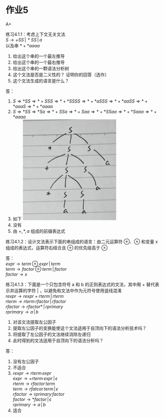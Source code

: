 # 作业5

A+

练习4.1.1：考虑上下文无关文法  
$S\rightarrow +SS\,|\,*SS\,|\,a$  
以及串 $*+*aaaa$

1. 给出这个串的一个最左推导
2. 给出这个串的一个最右推导
3. 给出这个串的一颗语法分析树
4. 这个文法是否是二义性的？ 证明你的回答（选作）
5. 这个文法生成的语言是什么？

答：
1. $S\Rightarrow *SS\Rightarrow *+SSS\Rightarrow *+*SSSS\Rightarrow *+*aSSS\Rightarrow *+*aaSS\Rightarrow *+*aaaS\Rightarrow *+*aaaa$
2. $S\Rightarrow *SS\Rightarrow *Sa\Rightarrow *+SSa\Rightarrow *+Saa\Rightarrow *+*SSaa\Rightarrow *+*Saaa\Rightarrow *+*aaaa$
3. 如下
	![compile-hm5-1](assets/compile-hm5-1.png)
4. 没有
5. 由 $+,*,a$ 组成的前缀表达式

练习4.1.2：设计文法表示下面的串组成的语言：由二元运算符 ⊕、⊗ 和变量 x 组成的表达式，运算符右结合且 ⊕ 的优先级高于 ⊗

答：  
$expr\rightarrow term⊗expr\,|\,term$  
$term\rightarrow factor ⊕ term\,|\,factor$  
$factor\rightarrow x$

练习4.1.3：下面是一个只包含符号 a 和 b 的正则表达式的文法，其中用 + 替代表示并运算的字符 | ，以避免和文法中作为元符号使用竖线混淆  
$rexpr\rightarrow rexpr + rterm\,|\,rterm$  
$rterm\rightarrow rterm\,rfactor\,|\,rfactor$  
$rfactor\rightarrow rfactor*\,|\,rprimary$  
$rprimary\rightarrow a\,|\,b$

1. 对该文法提取左公因子
2. 提取左公因子的变换能使这个文法适用于自顶向下的语法分析技术吗？
3. 将提取了左公因子的文法继续消除左递归
4. 此时得到的文法适用于自顶向下的语法分析吗？

答：
1. 没有左公因子
2. 不适合
3. $rexpr\rightarrow rterm\,expr$  
    $expr\rightarrow +rterm\,expr\,|\,\epsilon$  
    $rterm\rightarrow rfactor\,term$  
    $term\rightarrow rfatcor\,term\,|\,\epsilon$  
    $rfactor\rightarrow rprimary\,factor$   
    $factor\rightarrow *factor\,|\,\epsilon$  
    $rprimary\rightarrow a\,|\,b$
4. 适合